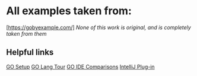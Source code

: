 # All examples taken from:
[https://gobyexample.com/]
_None of this work is original, and is completely taken from them_

## Helpful links
 [GO Setup](https://golang.org/dl)
 [GO Lang Tour](https://tour.golang.org/list)
 [GO IDE Comparisons](https://geekmonkey.org/2012/09/comparison-of-ides-for-google-go/)
 [IntelliJ Plug-in](https://plugins.jetbrains.com/plugin/5047-go-language-golang-org-support-plugin)
